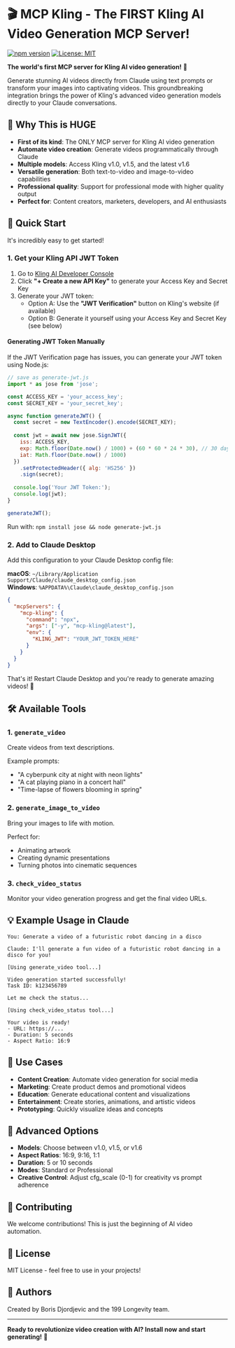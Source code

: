 # 🎬 MCP Kling - The FIRST Kling AI Video Generation MCP Server!

[![npm version](https://img.shields.io/npm/v/mcp-kling.svg)](https://www.npmjs.com/package/mcp-kling)
[![License: MIT](https://img.shields.io/badge/License-MIT-yellow.svg)](https://opensource.org/licenses/MIT)

**The world's first MCP server for Kling AI video generation!** 🚀

Generate stunning AI videos directly from Claude using text prompts or transform your images into captivating videos. This groundbreaking integration brings the power of Kling's advanced video generation models directly to your Claude conversations.

## 🌟 Why This is HUGE

- **First of its kind**: The ONLY MCP server for Kling AI video generation
- **Automate video creation**: Generate videos programmatically through Claude
- **Multiple models**: Access Kling v1.0, v1.5, and the latest v1.6
- **Versatile generation**: Both text-to-video and image-to-video capabilities
- **Professional quality**: Support for professional mode with higher quality output
- **Perfect for**: Content creators, marketers, developers, and AI enthusiasts

## 🚀 Quick Start

It's incredibly easy to get started!

### 1. Get your Kling API JWT Token

1. Go to [Kling AI Developer Console](https://app.klingai.com/global/dev/api-key)
2. Click **"+ Create a new API Key"** to generate your Access Key and Secret Key
3. Generate your JWT token:
   - Option A: Use the **"JWT Verification"** button on Kling's website (if available)
   - Option B: Generate it yourself using your Access Key and Secret Key (see below)

#### Generating JWT Token Manually

If the JWT Verification page has issues, you can generate your JWT token using Node.js:

```javascript
// save as generate-jwt.js
import * as jose from 'jose';

const ACCESS_KEY = 'your_access_key';
const SECRET_KEY = 'your_secret_key';

async function generateJWT() {
  const secret = new TextEncoder().encode(SECRET_KEY);
  
  const jwt = await new jose.SignJWT({ 
    iss: ACCESS_KEY,
    exp: Math.floor(Date.now() / 1000) + (60 * 60 * 24 * 30), // 30 days
    iat: Math.floor(Date.now() / 1000)
  })
    .setProtectedHeader({ alg: 'HS256' })
    .sign(secret);
  
  console.log('Your JWT Token:');
  console.log(jwt);
}

generateJWT();
```

Run with: `npm install jose && node generate-jwt.js`

### 2. Add to Claude Desktop

Add this configuration to your Claude Desktop config file:

**macOS**: `~/Library/Application Support/Claude/claude_desktop_config.json`  
**Windows**: `%APPDATA%\Claude\claude_desktop_config.json`

```json
{
  "mcpServers": {
    "mcp-kling": {
      "command": "npx",
      "args": ["-y", "mcp-kling@latest"],
      "env": {
        "KLING_JWT": "YOUR_JWT_TOKEN_HERE"
      }
    }
  }
}
```

That's it! Restart Claude Desktop and you're ready to generate amazing videos! 🎉

## 🛠️ Available Tools

### 1. `generate_video`
Create videos from text descriptions.

Example prompts:
- "A cyberpunk city at night with neon lights"
- "A cat playing piano in a concert hall"
- "Time-lapse of flowers blooming in spring"

### 2. `generate_image_to_video`
Bring your images to life with motion.

Perfect for:
- Animating artwork
- Creating dynamic presentations
- Turning photos into cinematic sequences

### 3. `check_video_status`
Monitor your video generation progress and get the final video URLs.

## 💡 Example Usage in Claude

```
You: Generate a video of a futuristic robot dancing in a disco

Claude: I'll generate a fun video of a futuristic robot dancing in a disco for you!

[Using generate_video tool...]

Video generation started successfully!
Task ID: k123456789

Let me check the status...

[Using check_video_status tool...]

Your video is ready! 
- URL: https://...
- Duration: 5 seconds
- Aspect Ratio: 16:9
```

## 🎯 Use Cases

- **Content Creation**: Automate video generation for social media
- **Marketing**: Create product demos and promotional videos
- **Education**: Generate educational content and visualizations
- **Entertainment**: Create stories, animations, and artistic videos
- **Prototyping**: Quickly visualize ideas and concepts

## 🔧 Advanced Options

- **Models**: Choose between v1.0, v1.5, or v1.6
- **Aspect Ratios**: 16:9, 9:16, 1:1
- **Duration**: 5 or 10 seconds
- **Modes**: Standard or Professional
- **Creative Control**: Adjust cfg_scale (0-1) for creativity vs prompt adherence

## 🤝 Contributing

We welcome contributions! This is just the beginning of AI video automation.

## 📝 License

MIT License - feel free to use in your projects!

## 👥 Authors

Created by Boris Djordjevic and the 199 Longevity team.

---

**Ready to revolutionize video creation with AI? Install now and start generating!** 🚀